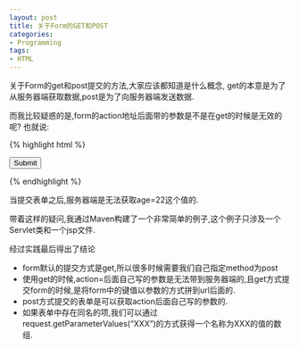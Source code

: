 ```yaml
---
layout: post
title: 关于Form的GET和POST
categories:
- Programming
tags:
- HTML
---
```


关于Form的get和post提交的方法,大家应该都知道是什么概念,
get的本意是为了从服务器端获取数据,post是为了向服务器端发送数据.

而我比较疑惑的是,form的action地址后面带的参数是不是在get的时候是无效的呢?
也就说:

{% highlight html %}
<form action="/helloform/hello?age=22" method="get"> 
	<input type="submit" />
</form>
 {% endhighlight %}

当提交表单之后,服务器端是无法获取age=22这个值的.

带着这样的疑问,我通过Maven构建了一个非常简单的例子,这个例子只涉及一个Servlet类和一个jsp文件.

经过实践最后得出了结论

* form默认的提交方式是get,所以很多时候需要我们自己指定method为post
* 使用get的时候,action=后面自己写的参数是无法带到服务器端的,且get方式提交form的时候,是将form中的键值以参数的方式拼到url后面的.
* post方式提交的表单是可以获取action后面自己写的参数的.
* 如果表单中存在同名的项,我们可以通过request.getParameterValues(“XXX”)的方式获得一个名称为XXX的值的数组.